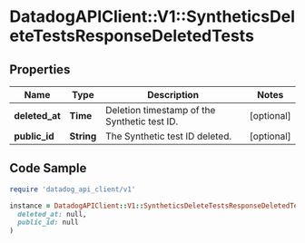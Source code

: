 # DatadogAPIClient::V1::SyntheticsDeleteTestsResponseDeletedTests

## Properties

| Name | Type | Description | Notes |
| ---- | ---- | ----------- | ----- |
| **deleted_at** | **Time** | Deletion timestamp of the Synthetic test ID. | [optional] |
| **public_id** | **String** | The Synthetic test ID deleted. | [optional] |

## Code Sample

```ruby
require 'datadog_api_client/v1'

instance = DatadogAPIClient::V1::SyntheticsDeleteTestsResponseDeletedTests.new(
  deleted_at: null,
  public_id: null
)
```

